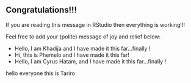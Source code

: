 ## Congratulations!!!

If you are reading this message in RStudio then everything is working!!!

Feel free to add your (polite) message of joy and relief below:

- Hello, I am Khadija and I have made it this far...finally ! 
- Hi, this is Phemelo and I have made it this far!
- Hello, I am Cyrus Hatam, and I have made it this far...finally ! 

hello everyone this is Tariro

